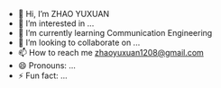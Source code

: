 - 👋 Hi, I’m ZHAO YUXUAN
- 👀 I’m interested in ...
- 🌱 I’m currently learning Communication Engineering
- 💞️ I’m looking to collaborate on ...
- 📫 How to reach me zhaoyuxuan1208@gmail.com
- 😄 Pronouns: ...
- ⚡ Fun fact: ...

<!---
YuxuanZhao1208/YuxuanZhao1208 is a ✨ special ✨ repository because its `README.md` (this file) appears on your GitHub profile.
You can click the Preview link to take a look at your changes.
--->
